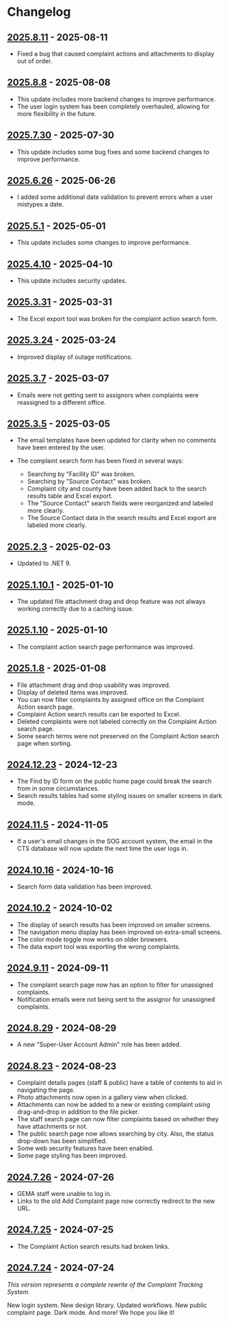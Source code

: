 # Changelog

## [2025.8.11] - 2025-08-11

- Fixed a bug that caused complaint actions and attachments to display out of order. 

## [2025.8.8] - 2025-08-08

- This update includes more backend changes to improve performance.
- The user login system has been completely overhauled, allowing for more flexibility in the future.

## [2025.7.30] - 2025-07-30

- This update includes some bug fixes and some backend changes to improve performance.

## [2025.6.26] - 2025-06-26

- I added some additional date validation to prevent errors when a user mistypes a date.

## [2025.5.1] - 2025-05-01

- This update includes some changes to improve performance.

## [2025.4.10] - 2025-04-10

- This update includes security updates.

## [2025.3.31] - 2025-03-31

- The Excel export tool was broken for the complaint action search form.

## [2025.3.24] - 2025-03-24

- Improved display of outage notifications.

## [2025.3.7] - 2025-03-07

- Emails were not getting sent to assignors when complaints were reassigned to a different office.

## [2025.3.5] - 2025-03-05

- The email templates have been updated for clarity when no comments have been entered by the user.

- The complaint search form has been fixed in several ways:
    * Searching by "Facility ID" was broken.
    * Searching by "Source Contact" was broken.
    * Complaint city and county have been added back to the search results table and Excel export.
    * The "Source Contact" search fields were reorganized and labeled more clearly.
    * The Source Contact data in the search results and Excel export are labeled more clearly.

## [2025.2.3] - 2025-02-03

- Updated to .NET 9.

## [2025.1.10.1] - 2025-01-10

- The updated file attachment drag and drop feature was not always working correctly due to a caching issue.

## [2025.1.10] - 2025-01-10

- The complaint action search page performance was improved.

## [2025.1.8] - 2025-01-08

- File attachment drag and drop usability was improved.
- Display of deleted items was improved.
- You can now filter complaints by assigned office on the Complaint Action search page.
- Complaint Action search results can be exported to Excel.
- Deleted complaints were not labeled correctly on the Complaint Action search page.
- Some search terms were not preserved on the Complaint Action search page when sorting.

## [2024.12.23] - 2024-12-23

- The Find by ID form on the public home page could break the search from in some circumstances.
- Search results tables had some styling issues on smaller screens in dark mode.

## [2024.11.5] - 2024-11-05

- If a user's email changes in the SOG account system, the email in the CTS database will now update the next time the
  user logs in.

## [2024.10.16] - 2024-10-16

- Search form data validation has been improved.

## [2024.10.2] - 2024-10-02

- The display of search results has been improved on smaller screens.
- The navigation menu display has been improved on extra-small screens.
- The color mode toggle now works on older browsers.
- The data export tool was exporting the wrong complaints.

## [2024.9.11] - 2024-09-11

- The complaint search page now has an option to filter for unassigned complaints.
- Notification emails were not being sent to the assignor for unassigned complaints.

## [2024.8.29] - 2024-08-29

- A new "Super-User Account Admin" role has been added.

## [2024.8.23] - 2024-08-23

- Complaint details pages (staff & public) have a table of contents to aid in navigating the page.
- Photo attachments now open in a gallery view when clicked.
- Attachments can now be added to a new or existing complaint using drag-and-drop in addition to the file picker.
- The staff search page can now filter complaints based on whether they have attachments or not.
- The public search page now allows searching by city. Also, the status drop-down has been simplified.
- Some web security features have been enabled.
- Some page styling has been improved.

## [2024.7.26] - 2024-07-26

- GEMA staff were unable to log in.
- Links to the old Add Complaint page now correctly redirect to the new URL.

## [2024.7.25] - 2024-07-25

- The Complaint Action search results had broken links.

## [2024.7.24] - 2024-07-24

_This version represents a complete rewrite of the Complaint Tracking System._

New login system. New design library. Updated workflows. New public complaint page. Dark mode. And more! We hope you
like it!

[2024.10.16]: https://github.com/gaepdit/complaint-tracking/releases/tag/v2024.10.16

[2024.10.2]: https://github.com/gaepdit/complaint-tracking/releases/tag/v2024.10.2

[2024.11.5]: https://github.com/gaepdit/complaint-tracking/releases/tag/v2024.11.5

[2024.12.23]: https://github.com/gaepdit/complaint-tracking/releases/tag/v2024.12.23

[2024.7.24]: https://github.com/gaepdit/complaint-tracking/releases/tag/v2024.7.24

[2024.7.25]: https://github.com/gaepdit/complaint-tracking/releases/tag/v2024.7.25

[2024.7.26]: https://github.com/gaepdit/complaint-tracking/releases/tag/v2024.7.26

[2024.8.23]: https://github.com/gaepdit/complaint-tracking/releases/tag/v2024.8.23

[2024.8.29]: https://github.com/gaepdit/complaint-tracking/releases/tag/v2024.8.29

[2024.9.11]: https://github.com/gaepdit/complaint-tracking/releases/tag/v2024.9.11

[2025.1.10.1]: https://github.com/gaepdit/complaint-tracking/releases/tag/v2025.1.10.1

[2025.1.10]: https://github.com/gaepdit/complaint-tracking/releases/tag/v2025.1.10

[2025.1.8]: https://github.com/gaepdit/complaint-tracking/releases/tag/v2025.1.8

[2025.2.3]: https://github.com/gaepdit/complaint-tracking/releases/tag/v2025.2.3

[2025.3.24]: https://github.com/gaepdit/complaint-tracking/releases/tag/v2025.3.24

[2025.3.31]: https://github.com/gaepdit/complaint-tracking/releases/tag/v2025.3.31

[2025.3.5]: https://github.com/gaepdit/complaint-tracking/releases/tag/v2025.3.5

[2025.3.7]: https://github.com/gaepdit/complaint-tracking/releases/tag/v2025.3.7

[2025.4.10]: https://github.com/gaepdit/complaint-tracking/releases/tag/v2025.4.10

[2025.5.1]: https://github.com/gaepdit/complaint-tracking/releases/tag/v2025.5.1

[2025.6.26]: https://github.com/gaepdit/complaint-tracking/releases/tag/v2025.6.26

[2025.7.30]: https://github.com/gaepdit/complaint-tracking/releases/tag/v2025.7.30

[2025.8.8]: https://github.com/gaepdit/complaint-tracking/releases/tag/v2025.8.8

[2025.8.11]: https://github.com/gaepdit/complaint-tracking/releases/tag/v2025.8.11
